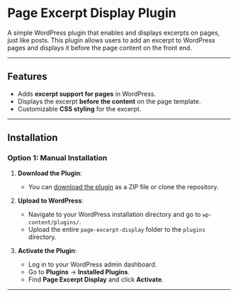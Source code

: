 # Page Excerpt Display Plugin

A simple WordPress plugin that enables and displays excerpts on pages, just like posts. This plugin allows users to add an excerpt to WordPress pages and displays it before the page content on the front end.

---

## Features

- Adds **excerpt support for pages** in WordPress.
- Displays the excerpt **before the content** on the page template.
- Customizable **CSS styling** for the excerpt.

---

## Installation

### Option 1: Manual Installation

1. **Download the Plugin**:
   - You can [download the plugin](https://github.com/childtheme/codesupple/blob/page-excerpt-display/page-excerpt-display.zip) as a ZIP file or clone the repository.

2. **Upload to WordPress**:
   - Navigate to your WordPress installation directory and go to `wp-content/plugins/`.
   - Upload the entire `page-excerpt-display` folder to the `plugins` directory.

3. **Activate the Plugin**:
   - Log in to your WordPress admin dashboard.
   - Go to **Plugins** → **Installed Plugins**.
   - Find **Page Excerpt Display** and click **Activate**.

---


